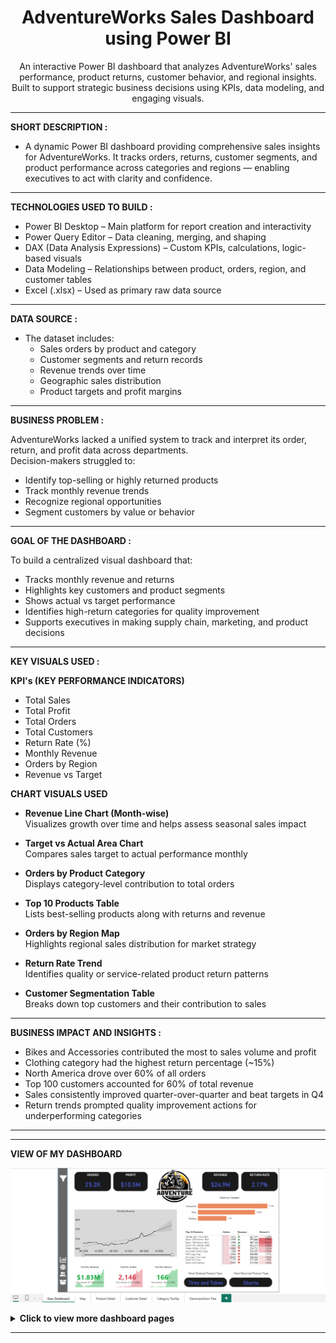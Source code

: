 <h1 align="center"><b>AdventureWorks Sales Dashboard using Power BI</b></h1>

<p align="center">
  An interactive Power BI dashboard that analyzes AdventureWorks' sales performance, product returns, customer behavior, and regional insights.  
  <br>
  Built to support strategic business decisions using KPIs, data modeling, and engaging visuals.
</p>

---

**SHORT DESCRIPTION :**

- A dynamic Power BI dashboard providing comprehensive sales insights for AdventureWorks. It tracks orders, returns, customer segments, and product performance across categories and regions — enabling executives to act with clarity and confidence.

---

**TECHNOLOGIES USED TO BUILD :**

- Power BI Desktop – Main platform for report creation and interactivity  
- Power Query Editor – Data cleaning, merging, and shaping  
- DAX (Data Analysis Expressions) – Custom KPIs, calculations, logic-based visuals  
- Data Modeling – Relationships between product, orders, region, and customer tables  
- Excel (.xlsx) – Used as primary raw data source  

---

**DATA SOURCE :**

- The dataset includes:
  - Sales orders by product and category
  - Customer segments and return records
  - Revenue trends over time
  - Geographic sales distribution
  - Product targets and profit margins

---

**BUSINESS PROBLEM :**

AdventureWorks lacked a unified system to track and interpret its order, return, and profit data across departments.  
Decision-makers struggled to:
- Identify top-selling or highly returned products  
- Track monthly revenue trends  
- Recognize regional opportunities  
- Segment customers by value or behavior  

---

**GOAL OF THE DASHBOARD :**

To build a centralized visual dashboard that:
- Tracks monthly revenue and returns  
- Highlights key customers and product segments  
- Shows actual vs target performance  
- Identifies high-return categories for quality improvement  
- Supports executives in making supply chain, marketing, and product decisions  

---

**KEY VISUALS USED :**

 **KPI's (KEY PERFORMANCE INDICATORS)**

- Total Sales  
- Total Profit  
- Total Orders  
- Total Customers  
- Return Rate (%)  
- Monthly Revenue  
- Orders by Region  
- Revenue vs Target

 **CHART VISUALS USED**

- **Revenue Line Chart (Month-wise)**  
  Visualizes growth over time and helps assess seasonal sales impact

- **Target vs Actual Area Chart**  
  Compares sales target to actual performance monthly

- **Orders by Product Category**  
  Displays category-level contribution to total orders

- **Top 10 Products Table**  
  Lists best-selling products along with returns and revenue

- **Orders by Region Map**  
  Highlights regional sales distribution for market strategy

- **Return Rate Trend**  
  Identifies quality or service-related product return patterns

- **Customer Segmentation Table**  
  Breaks down top customers and their contribution to sales

---

**BUSINESS IMPACT AND INSIGHTS :**

- Bikes and Accessories contributed the most to sales volume and profit  
- Clothing category had the highest return percentage (~15%)  
- North America drove over 60% of all orders  
- Top 100 customers accounted for 60% of total revenue  
- Sales consistently improved quarter-over-quarter and beat targets in Q4  
- Return trends prompted quality improvement actions for underperforming categories

---


---
**VIEW OF MY DASHBOARD**

<p align="center">
  <img src="https://github.com/VedantVivek/Adventure-Sales-Dashboard/raw/main/Dashboard%20images/Dashboard%20Sales.png" alt="Main Dashboard" width="800"/>
</p>

<details>
<summary><b>Click to view more dashboard pages</b></summary>

<br>

- **Product Detail View**

  <p align="center">
    <img src="https://github.com/VedantVivek/Adventure-Sales-Dashboard/raw/main/Dashboard%20images/Product%20Detail.png" width="800"/>
  </p>

- **Customer Insights View**

  <p align="center">
    <img src="https://github.com/VedantVivek/Adventure-Sales-Dashboard/raw/main/Dashboard%20images/Customer%20Detail.png" width="800"/>
  </p>

- **Regional Map Insights**

  <p align="center">
    <img src="https://github.com/VedantVivek/Adventure-Sales-Dashboard/raw/main/Dashboard%20images/Map%20insights.png" width="800"/>
  </p>

- **Decomposition Tree**

  <p align="center">
    <img src="https://github.com/VedantVivek/Adventure-Sales-Dashboard/raw/main/Dashboard%20images/Decomposition%20Tree.png" width="800"/>
  </p>

- **Category Tooltip View**

  <p align="center">
    <img src="https://github.com/VedantVivek/Adventure-Sales-Dashboard/raw/main/Dashboard%20images/Category%20Tooltip.png" width="800"/>
  </p>

</details>

---

